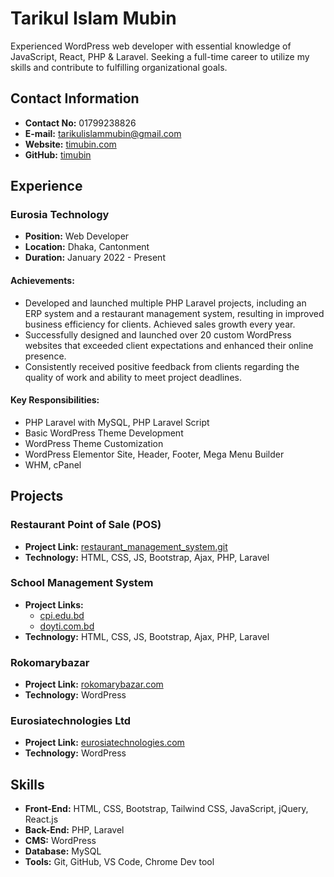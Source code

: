 # Tarikul Islam Mubin


Experienced WordPress web developer with essential knowledge of JavaScript, React, PHP & Laravel. Seeking a full-time career to utilize my skills and contribute to fulfilling organizational goals.

## Contact Information
- **Contact No:** 01799238826
- **E-mail:** tarikulislammubin@gmail.com
- **Website:** [timubin.com](https://timubin.com)
- **GitHub:** [timubin](https://github.com/timubin)


## Experience

### Eurosia Technology
- **Position:** Web Developer
- **Location:** Dhaka, Cantonment
- **Duration:** January 2022 - Present

#### Achievements:
- Developed and launched multiple PHP Laravel projects, including an ERP system and a restaurant management system, resulting in improved business efficiency for clients. Achieved sales growth every year.
- Successfully designed and launched over 20 custom WordPress websites that exceeded client expectations and enhanced their online presence.
- Consistently received positive feedback from clients regarding the quality of work and ability to meet project deadlines.

#### Key Responsibilities:
- PHP Laravel with MySQL, PHP Laravel Script
- Basic WordPress Theme Development
- WordPress Theme Customization
- WordPress Elementor Site, Header, Footer, Mega Menu Builder
- WHM, cPanel

## Projects

### Restaurant Point of Sale (POS)
- **Project Link:** [restaurant_management_system.git](https://github.com/timubin/restaurant_management_system.git)
- **Technology:** HTML, CSS, JS, Bootstrap, Ajax, PHP, Laravel

### School Management System
- **Project Links:**
  - [cpi.edu.bd](http://cpi.edu.bd)
  - [doyti.com.bd](http://www.doyti.com.bd)
- **Technology:** HTML, CSS, JS, Bootstrap, Ajax, PHP, Laravel

### Rokomarybazar
- **Project Link:** [rokomarybazar.com](https://rokomarybazar.com)
- **Technology:** WordPress

### Eurosiatechnologies Ltd
- **Project Link:** [eurosiatechnologies.com](http://eurosiatechnologies.com)
- **Technology:** WordPress

## Skills
- **Front-End:** HTML, CSS, Bootstrap, Tailwind CSS, JavaScript, jQuery, React.js
- **Back-End:** PHP, Laravel
- **CMS:** WordPress
- **Database:** MySQL
- **Tools:** Git, GitHub, VS Code, Chrome Dev tool
